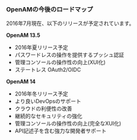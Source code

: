 ### OpenAMの今後のロードマップ

2016年7月現在、以下のリリースが予定されています。

**OpenAM 13.5**

- 2016年夏リリース予定
- パスワードレスの操作を提供するプッシュ認証
- 管理コンソールの操作性の向上(XUI化)
- ステートレス OAuth2/OIDC

**OpenAM 14**

- 2016年冬リリース予定
- より良いDevOpsのサポート
- クラウドの利便性の改善
- 継続的なセキュリティの強化 
- 管理コンソールの操作性の向上(完全なXUI化)
- API記述子を含む強力な開発者サポート
